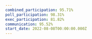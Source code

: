 ```yaml
---
combined_participation: 95.71%
poll_participation: 98.31%
exec_participation: 81.82%
communication: 95.52%
start_date: 2022-08-08T00:00:00.000Z
---
```

